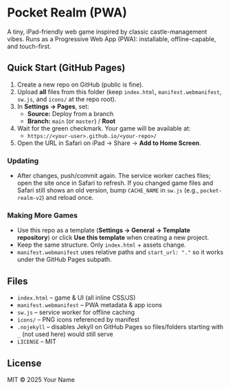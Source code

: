 # Pocket Realm (PWA)
A tiny, iPad-friendly web game inspired by classic castle-management vibes. Runs as a Progressive Web App (PWA): installable, offline-capable, and touch-first.

## Quick Start (GitHub Pages)
1. Create a new repo on GitHub (public is fine).
2. Upload **all** files from this folder (keep `index.html`, `manifest.webmanifest`, `sw.js`, and `icons/` at the repo root).
3. In **Settings → Pages**, set:
   - **Source:** Deploy from a branch
   - **Branch:** `main` (or `master`) / **Root**
4. Wait for the green checkmark. Your game will be available at:
   - `https://<your-user>.github.io/<your-repo>/`
5. Open the URL in Safari on iPad → Share → **Add to Home Screen**.

### Updating
- After changes, push/commit again. The service worker caches files; open the site once in Safari to refresh. If you changed game files and Safari still shows an old version, bump `CACHE_NAME` in `sw.js` (e.g., `pocket-realm-v2`) and reload once.

### Making More Games
- Use this repo as a template (**Settings → General → Template repository**) or click **Use this template** when creating a new project.
- Keep the same structure. Only `index.html` + assets change.
- `manifest.webmanifest` uses relative paths and `start_url: "."` so it works under the GitHub Pages subpath.

## Files
- `index.html` – game & UI (all inline CSS/JS)
- `manifest.webmanifest` – PWA metadata & app icons
- `sw.js` – service worker for offline caching
- `icons/` – PNG icons referenced by manifest
- `.nojekyll` – disables Jekyll on GitHub Pages so files/folders starting with `_` (not used here) would still serve
- `LICENSE` – MIT

## License
MIT © 2025 Your Name
